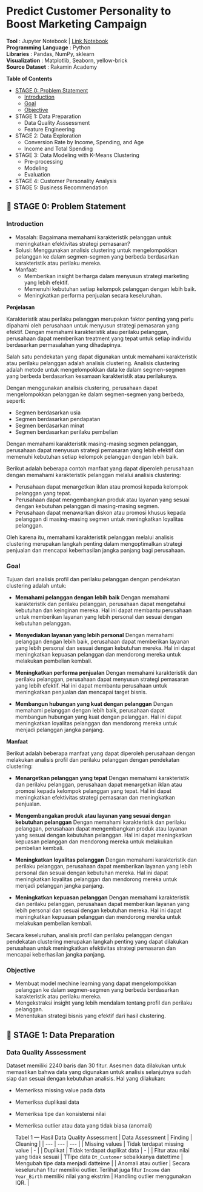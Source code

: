 # Predict Customer Personality to Boost Marketing Campaign

**Tool** : Jupyter Notebook | [Link Notebook](https://github.com/imalfunadam/Predict-Customer-Personality-to-Boost-Marketing-Campaign-by-Using-Machine-Learning/blob/main/Predict%20Customer%20Personality.ipynb)<br>
**Programming Language** : Python <br>
**Libraries** : Pandas, NumPy, sklearn <br>
**Visualization** : Matplotlib, Seaborn, yellow-brick<br>
**Source Dataset** : Rakamin Academy

**Table of Contents**

- [STAGE 0: Problem Statement](https://github.com/imalfunadam/Predict-Customer-Personality-to-Boost-Marketing-Campaign-by-Using-Machine-Learning#-stage-0-problem-statement)
  - [Introduction](https://github.com/imalfunadam/Predict-Customer-Personality-to-Boost-Marketing-Campaign-by-Using-Machine-Learning/tree/main#introduction)
  - [Goal](https://github.com/imalfunadam/Predict-Customer-Personality-to-Boost-Marketing-Campaign-by-Using-Machine-Learning/tree/main#goal)
  - [Objective](https://github.com/imalfunadam/Predict-Customer-Personality-to-Boost-Marketing-Campaign-by-Using-Machine-Learning/tree/main#objective)
- STAGE 1: Data Preparation
  - Data Quality Asssessment
  - Feature Engineering
- STAGE 2: Data Exploration
  - Conversion Rate by Income, Spending, and Age
  - Income and Total Spending
- STAGE 3: Data Modeling with K-Means Clustering
  - Pre-processing
  - Modeling
  - Evaluation
- STAGE 4: Customer Personality Analysis
- STAGE 5: Business Recommendation

## 📂 STAGE 0: Problem Statement

### **Introduction**

- Masalah: Bagaimana memahami karakteristik pelanggan untuk meningkatkan efektivitas strategi pemasaran?
- Solusi: Menggunakan analisis clustering untuk mengelompokkan pelanggan ke dalam segmen-segmen yang berbeda berdasarkan karakteristik atau perilaku mereka.
- Manfaat:
  - Memberikan insight berharga dalam menyusun strategi marketing yang lebih efektif.
  - Memenuhi kebutuhan setiap kelompok pelanggan dengan lebih baik.
  - Meningkatkan performa penjualan secara keseluruhan.

**Penjelasan**

Karakteristik atau perilaku pelanggan merupakan faktor penting yang perlu dipahami oleh perusahaan untuk menyusun strategi pemasaran yang efektif. Dengan memahami karakteristik atau perilaku pelanggan, perusahaan dapat memberikan treatment yang tepat untuk setiap individu berdasarkan permasalahan yang dihadapinya.

Salah satu pendekatan yang dapat digunakan untuk memahami karakteristik atau perilaku pelanggan adalah analisis clustering. Analisis clustering adalah metode untuk mengelompokkan data ke dalam segmen-segmen yang berbeda berdasarkan kesamaan karakteristik atau perilakunya.

Dengan menggunakan analisis clustering, perusahaan dapat mengelompokkan pelanggan ke dalam segmen-segmen yang berbeda, seperti:

- Segmen berdasarkan usia
- Segmen berdasarkan pendapatan
- Segmen berdasarkan minat
- Segmen berdasarkan perilaku pembelian

Dengan memahami karakteristik masing-masing segmen pelanggan, perusahaan dapat menyusun strategi pemasaran yang lebih efektif dan memenuhi kebutuhan setiap kelompok pelanggan dengan lebih baik.

Berikut adalah beberapa contoh manfaat yang dapat diperoleh perusahaan dengan memahami karakteristik pelanggan melalui analisis clustering:

- Perusahaan dapat menargetkan iklan atau promosi kepada kelompok pelanggan yang tepat.
- Perusahaan dapat mengembangkan produk atau layanan yang sesuai dengan kebutuhan pelanggan di masing-masing segmen.
- Perusahaan dapat menawarkan diskon atau promosi khusus kepada pelanggan di masing-masing segmen untuk meningkatkan loyalitas pelanggan.

Oleh karena itu, memahami karakteristik pelanggan melalui analisis clustering merupakan langkah penting dalam mengoptimalkan strategi penjualan dan mencapai keberhasilan jangka panjang bagi perusahaan.

### **Goal**

Tujuan dari analisis profil dan perilaku pelanggan dengan pendekatan clustering adalah untuk:

- **Memahami pelanggan dengan lebih baik**
  Dengan memahami karakteristik dan perilaku pelanggan, perusahaan dapat mengetahui kebutuhan dan keinginan mereka. Hal ini dapat membantu perusahaan untuk memberikan layanan yang lebih personal dan sesuai dengan kebutuhan pelanggan.

- **Menyediakan layanan yang lebih personal**
  Dengan memahami pelanggan dengan lebih baik, perusahaan dapat memberikan layanan yang lebih personal dan sesuai dengan kebutuhan mereka. Hal ini dapat meningkatkan kepuasan pelanggan dan mendorong mereka untuk melakukan pembelian kembali.

- **Meningkatkan performa penjualan**
  Dengan memahami karakteristik dan perilaku pelanggan, perusahaan dapat menyusun strategi pemasaran yang lebih efektif. Hal ini dapat membantu perusahaan untuk meningkatkan penjualan dan mencapai target bisnis.

- **Membangun hubungan yang kuat dengan pelanggan**
  Dengan memahami pelanggan dengan lebih baik, perusahaan dapat membangun hubungan yang kuat dengan pelanggan. Hal ini dapat meningkatkan loyalitas pelanggan dan mendorong mereka untuk menjadi pelanggan jangka panjang.

**Manfaat**

Berikut adalah beberapa manfaat yang dapat diperoleh perusahaan dengan melakukan analisis profil dan perilaku pelanggan dengan pendekatan clustering:

- **Menargetkan pelanggan yang tepat**
  Dengan memahami karakteristik dan perilaku pelanggan, perusahaan dapat menargetkan iklan atau promosi kepada kelompok pelanggan yang tepat. Hal ini dapat meningkatkan efektivitas strategi pemasaran dan meningkatkan penjualan.

- **Mengembangakan produk atau layanan yang sesuai dengan kebutuhan pelanggan**
  Dengan memahami karakteristik dan perilaku pelanggan, perusahaan dapat mengembangkan produk atau layanan yang sesuai dengan kebutuhan pelanggan. Hal ini dapat meningkatkan kepuasan pelanggan dan mendorong mereka untuk melakukan pembelian kembali.

- **Meningkatkan loyalitas pelanggan**
  Dengan memahami karakteristik dan perilaku pelanggan, perusahaan dapat memberikan layanan yang lebih personal dan sesuai dengan kebutuhan mereka. Hal ini dapat meningkatkan loyalitas pelanggan dan mendorong mereka untuk menjadi pelanggan jangka panjang.

- **Meningkatkan kepuasan pelanggan**
  Dengan memahami karakteristik dan perilaku pelanggan, perusahaan dapat memberikan layanan yang lebih personal dan sesuai dengan kebutuhan mereka. Hal ini dapat meningkatkan kepuasan pelanggan dan mendorong mereka untuk melakukan pembelian kembali.

Secara keseluruhan, analisis profil dan perilaku pelanggan dengan pendekatan clustering merupakan langkah penting yang dapat dilakukan perusahaan untuk meningkatkan efektivitas strategi pemasaran dan mencapai keberhasilan jangka panjang.

### **Objective**

- Membuat model mechine learning yang dapat mengelompokkan pelanggan ke dalam segmen-segmen yang berbeda berdasarkan karakteristik atau perilaku mereka.
- Mengekstraksi insight yang lebih mendalam tentang profil dan perilaku pelanggan.
- Menentukan strategi bisnis yang efektif dari hasil clustering.

## 📂 STAGE 1: Data Preparation

### Data Quality Asssessment

Dataset memiliki 2240 baris dan 30 fitur. Asesmen data dilakukan untuk memastikan bahwa data yang digunakan untuk analisis selanjutnya sudah siap dan sesuai dengan kebutuhan analisis. Hal yang dilakukan:

- Memeriksa missing value pada data
- Memeriksa duplikasi data
- Memeriksa tipe dan konsistensi nilai
- Memeriksa outlier atau data yang tidak biasa (anomali)

  Tabel 1 — Hasil Data Quality Assessment
  | Data Assessment | Finding | Cleaning |
  | --- | --- | --- |
  | Missing values | Tidak terdapat missing value | - |
  | Duplikat | Tidak terdapat duplikat data | - |
  | Fitur atau nilai yang tidak sesuai | TTipe data `Dt_Customer` sebaikkanya datettime | Mengubah tipe data menjadi datteime |
  | Anomali atau outlier | Secara keseluruhan fitur memiliki outlier. Terlihat juga fitur `Income` dan `Year_Birth` memiliki nilai yang ekstrim | Handling outlier menggunakan IQR. |
